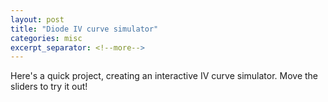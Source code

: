 ```yaml
---
layout: post
title: "Diode IV curve simulator"
categories: misc
excerpt_separator: <!--more-->
---
```


Here's a quick project, creating an interactive IV curve simulator. Move the sliders to try it out!
<head>
    <style>
    #chartContainer {
        width: 80%; /* Adjust the width to 66% */
        margin: 20px auto; /* Center the chart container */
    }

    .slider-container {
      margin-top: 20px;
      text-align: center; /* Center align the slider div */
    }

    .slider-label {
      display: inline-block;
      width: 200px;
      text-align: right; /* Right-align the slider labels */
    }

    .slider-value {
      display: inline-block;
      width: 150px;
      text-align: left; /* Left-align the slider values */
    }

    </style>
</head>
<body>
    <div id="chartContainer">
        <canvas id="diodeCanvas" width="400" height="400"></canvas>
    </div>

    <div class="slider-container">
        <label class="slider-label">Saturation current \(I_S\) (A):</label>
        <input type="range" id="saturationCurrentSlider" min="-15" max="-9" step="0.1" value="-12" class="slider">
        <span id="saturationCurrentValue" class="slider-value"></span>
    </div>
    <div class="slider-container">
        <label class="slider-label">Temperature \(T\) (K):</label>
        <input type="range" id="temperatureSlider" min="273" max="350" step="1" value="300" class="slider">
        <span id="temperatureValue" class="slider-value">300</span>
    </div>
    <div class="slider-container">
        <label class="slider-label">Ideality factor \(n\):</label>
        <input type="range" id="idealityFactorSlider" min="1" max="2" step="0.1" value="1" class="slider">
        <span id="idealityFactorValue" class="slider-value">1</span>
    </div>

    <script src="https://cdn.jsdelivr.net/npm/chart.js@3.5.1"></script>
    <script src="https://cdn.jsdelivr.net/npm/chartjs-plugin-zoom@1.1.1"></script>
    <script src="https://polyfill.io/v3/polyfill.min.js?features=es6"></script>
    <script id="MathJax-script" async
            src="https://cdn.jsdelivr.net/npm/mathjax@3/es5/tex-mml-chtml.js">
    </script>

    <script>
        // Simulation parameters
        var numPoints = 200;

        // Diode characteristics
        var saturationCurrentExp = -12; // Slider value represents exponent
        var kBoltzmann = 1.38e-23; // Boltzmann constant (J/K)
        var electronCharge = 1.6e-19; // Elementary charge (C)
        var temperature = 300; // Initial temperature in Kelvin
        var thermalVoltage = (kBoltzmann * temperature) / electronCharge;
        var idealityFactor = 1; // Initial ideality factor

        // Calculate diode current
        function calculateCurrent(voltage) {
            var saturationCurrent = Math.pow(10, saturationCurrentExp); // Calculate saturation current
            var current = saturationCurrent * (Math.exp(voltage / (thermalVoltage * idealityFactor)) - 1);
            return current;
        }

        // Render diode IV curve
        function renderDiodeIVCurve() {
            var canvas = document.getElementById("diodeCanvas");

            // Generate voltage data
            var voltages = [];
            for (var i = 0; i <= numPoints; i++) {
                var voltage = i / numPoints;
                voltages.push(voltage);
            }

            // Generate current data
            var currents = voltages.map(calculateCurrent);

            // Get the chart instance
            var chart = window.diodeChart;

            // Update the chart data
            chart.data.labels = voltages;
            chart.data.datasets[0].data = currents;

            // Update the chart
            chart.update();
        }

        // Update saturation current value and temperature
        function updateSaturationCurrentValue() {
            var saturationCurrentSlider = document.getElementById("saturationCurrentSlider");
            var saturationCurrentValue = document.getElementById("saturationCurrentValue");
            saturationCurrentExp = parseFloat(saturationCurrentSlider.value);
            var sliderValue = Math.pow(10, saturationCurrentExp).toExponential(1);
            saturationCurrentValue.textContent = sliderValue;

            var temperatureSlider = document.getElementById("temperatureSlider");
            var temperatureValue = document.getElementById("temperatureValue");
            temperature = parseFloat(temperatureSlider.value);
            temperatureValue.textContent = temperature;

            thermalVoltage = (kBoltzmann * temperature) / electronCharge;

            var idealityFactorSlider = document.getElementById("idealityFactorSlider");
            var idealityFactorValue = document.getElementById("idealityFactorValue");
            idealityFactor = parseFloat(idealityFactorSlider.value);
            idealityFactorValue.textContent = idealityFactor;

            // Update the chart
            renderDiodeIVCurve();
        }

        // Add event listener to temperature slider
        var saturationCurrentSlider = document.getElementById("saturationCurrentSlider");
        saturationCurrentSlider.addEventListener("input", updateSaturationCurrentValue);

        var temperatureSlider = document.getElementById("temperatureSlider");
        temperatureSlider.addEventListener("input", updateSaturationCurrentValue);

        var idealityFactorSlider = document.getElementById("idealityFactorSlider");
        idealityFactorSlider.addEventListener("input", updateSaturationCurrentValue);

        // Render the initial diode IV curve
        var canvas = document.getElementById("diodeCanvas");
        var ctx = canvas.getContext("2d");

        window.diodeChart = new Chart(ctx, {
            type: "line",
            data: {
                labels: [], // Empty labels initially
                datasets: [{
                    label: "Diode IV Curve",
                    data: [], // Empty data initially
                    borderColor: "blue",
                    borderWidth: 2,
                    fill: false,
                    pointStyle: "line", // Set point style to line
                    pointRadius: 0 // Set point radius to 0
                }]
            },
            options: {
                animation: {
                  duration: 500,
                  easing: "easeOutQuint",
                },
                scales: {
                    x: {
                        type: "linear",
                        title: {
                            display: true,
                            text: "Bias voltage (V)",
                            font: {
                              size: 14
                            }
                        },
                        max: 1, // Set maximum value for y-axis
                        min: 0 // Set minimum value for y-axis
                    },
                    y: {
                        type: "linear",
                        ticks: {
                            callback: function(value, index, values) {
                              return value * 1000;
                            },
                        },
                        title: {
                            display: true,
                            text: "Diode current (mA)",
                            rotation: 0,
                            position: "left",
                            font: {
                              size: 14
                            }
                        },
                        max: 10e-3, // Set maximum value for y-axis
                        min: 0 // Set minimum value for y-axis
                    }
                },
                plugins: {
                  legend: {
                    display: false // Set display to false to hide the legend
                  },
                  title: {
                    display: true,
                    text: 'Ideal diode IV curve',
                    font: {
                      size: 20,
                      family: 'Arial',
                      weight: 'bold'
                    },
                    padding: {
                      top: 10,
                      bottom: 20
                    }
                  },
                  legend: {
                    display: false
                  }
                }
            }
        });

        // Render the initial diode IV curve
        renderDiodeIVCurve();

        // Set initial saturation current value on page load
        updateSaturationCurrentValue();

    </script>
</body>
<br>
This is based on the [Shockley diode equation](https://en.wikipedia.org/wiki/Shockley_diode_equation)
<p>
\[ I_D = I_S \left(e^{\frac{V_D}{n V_T}} - 1 \right)   \]
using the thermal voltage \(V_T = \frac{kT}{q} \), the Boltzmann constant \(k\), and the elementary charge \(q\).
</p>

<!--more-->

Interactive plots are the first thing I google for whenever I'm exploring new physics equations. However, often it's hard to find anything! Hence, my first foray into making semiconductor physics more interactive, starting with a simple diode.

This is the first time I've used Html5 and/or Javascript - however, I used the amazing powers of ChatGPT&nbsp;3.5.
I started this yesterday, and in total this took me around 4 hours. Not too bad for a complete beginner. Initially ChatGPT suggested coding the entire plot from scratch using Html5. However, this turned very buggy when either I or ChatGPT attempted to make adjustments to the plot. Hence, I switched to Chart.js for the plotting engine, and voilà.
